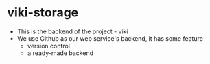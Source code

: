 # viki-storage

* This is the backend of the project - viki
* We use Github as our web service's backend, it has some feature
  * version control
  * a ready-made backend
